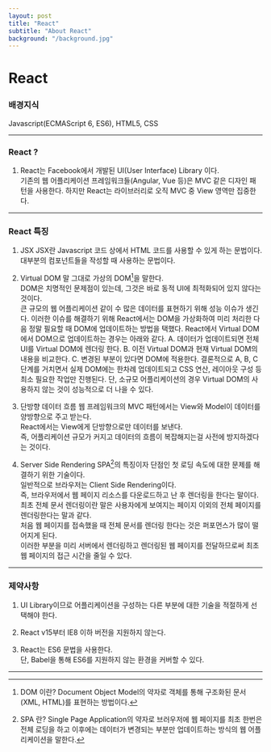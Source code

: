 ```yaml
---
layout: post
title: "React"
subtitle: "About React"
background: "/background.jpg"
---
```


# React

### 배경지식
Javascript(ECMAScript 6, ES6), HTML5, CSS

***

### React ?
1. React는 Facebook에서 개발된 UI(User Interface) Library 이다.  
기존의 웹 어플리케이션 프레임워크들(Angular, Vue 등)은 MVC 같은 디자인 패턴을 사용한다. 
하지만 React는 라이브러리로 오직 MVC 중 View 영역만 집중한다. 

***

### React 특징
1. JSX
JSX란 Javascript 코드 상에서 HTML 코드를 사용할 수 있게 하는 문법이다. 
대부분의 컴포넌트들을 작성할 때 사용하는 문법이다. 

2. Virtual DOM
말 그대로 가상의 DOM[^DOM]을 말한다.  
DOM은 치명적인 문제점이 있는데, 그것은 바로 동적 UI에 최적화되어 있지 않다는 것이다.  
큰 규모의 웹 어플리케이션 같이 수 많은 데이터를 표현하기 위해 성능 이슈가 생긴다. 
이러한 이슈를 해결하기 위해 React에서는 DOM을 가상화하여 미리 처리한 다음 정말 필요할 때 DOM에 업데이트하는 방법을 택했다. 
React에서 Virtual DOM에서 DOM으로 업데이트하는 경우는 아래와 같다. 
A. 데이터가 업데이트되면 전체 UI를 Virtual DOM에 렌더링 한다. 
B. 이전 Virtual DOM과 현재 Virtual DOM의 내용을 비교한다. 
C. 변경된 부분이 있다면 DOM에 적용한다. 
결론적으로 A, B, C 단계를 거치면서 실제 DOM에는 한차례 업데이트되고 CSS 연산, 레이아웃 구성 등 최소 필요한 작업만 진행된다. 
단, 소규모 어플리케이션의 경우 Virtual DOM의 사용하지 않는 것이 성능적으로 더 나을 수 있다. 

[^DOM]: DOM 이란? Document Object Model의 약자로 객체를 통해 구조화된 문서(XML, HTML)를 표현하는 방법이다. 

3. 단방향 데이터 흐름
웹 프레임워크의 MVC 패턴에서는 View와 Model이 데이터를 양방향으로 주고 받는다.  
React에서는 View에게 단방향으로만 데이터를 보낸다.  
즉, 어플리케이션 규모가 커지고 데이터의 흐름이 복잡해지는걸 사전에 방지하겠다는 것이다. 

4. Server Side Rendering
SPA[^SPA]의 특징이자 단점인 첫 로딩 속도에 대한 문제를 해결하기 위한 기술이다.  
일반적으로 브라우저는 Client Side Rendering이다.  
즉, 브라우저에서 웹 페이지 리소스를 다운로드하고 난 후 렌더링을 한다는 말이다.  
최초 전체 문서 렌더링이란 말은 사용자에게 보여지는 페이지 이외의 전체 페이지를 렌더링한다는 말과 같다.  
처음 웹 페이지를 접속했을 때 전체 문서를 렌더링 한다는 것은 퍼포먼스가 많이 떨어지게 된다.  
이러한 부분을 미리 서버에서 렌더링하고 렌더링된 웹 페이지를 전달하므로써 최초 웹 페이지의 접근 시간을 줄일 수 있다.  

[^SPA]: SPA 란? Single Page Application의 약자로 브러우저에 웹 페이지를 최초 한번은 전체 로딩을 하고 이후에는 데이터가 변경되는 부분만 업데이트하는 방식의 웹 어플리케이션을 말한다. 

***

### 제약사항

1. UI Library이므로 어플리케이션을 구성하는 다른 부분에 대한 기술을 적절하게 선택해야 한다. 

2. React v15부터 IE8 이하 버전을 지원하지 않는다.  

3. React는 ES6 문법을 사용한다.  
단, Babel을 통해 ES6를 지원하지 않는 환경을 커버할 수 있다. 

***
